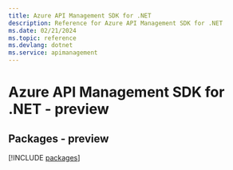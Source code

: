 ```yaml
---
title: Azure API Management SDK for .NET
description: Reference for Azure API Management SDK for .NET
ms.date: 02/21/2024
ms.topic: reference
ms.devlang: dotnet
ms.service: apimanagement
---
```

# Azure API Management SDK for .NET - preview
## Packages - preview
[!INCLUDE [packages](api-management-index.md)]